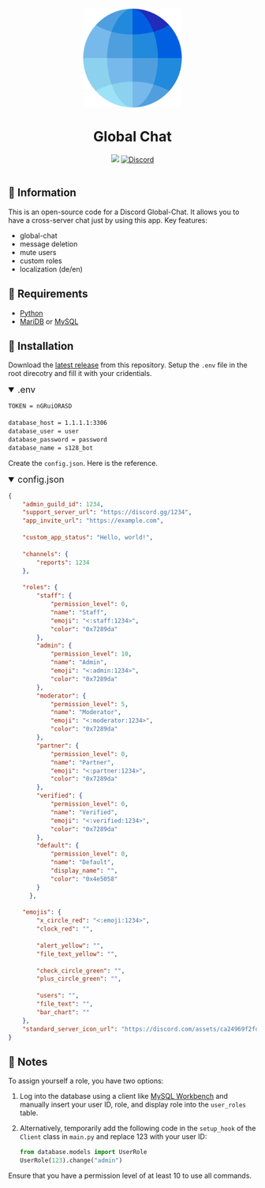 <p align="center"><img src="https://raw.githubusercontent.com/Blackstonecoden/global-chat/refs/heads/main/images/logo.png" alt="Global Chat Logo" width="200"></p>
<h1 align="center">Global Chat<br></h1>
<div align="center">
<a href="https://github.com/Blackstonecoden/global-chat"><img src="https://img.shields.io/github/stars/blackstonecoden/global-chat"></a>
<a href="https://discord.gg/FVQxgBysA7"><img src="https://img.shields.io/discord/1201557790758551574?color=5865f2&label=Discord&style=flat" alt="Discord"></a>
<br><br>
</div>

## 📌 Information
This is an open-source code for a Discord Global-Chat. It allows you to have a cross-server chat just by using this app. 
Key features:
- global-chat
- message deletion
- mute users
- custom roles
- localization (de/en)

## 🔌 Requirements
- [Python](https://www.python.org/)
- [MariDB](https://mariadb.org/) or [MySQL](https://www.mysql.com/)

## 🔧 Installation
Download the [latest release](https://github.com/Blackstonecoden/global-chat/releases/latest) from this repository. Setup the `.env` file in the root direcotry and fill it with your cridentials.
<details open>
  <summary style="font-size: 18px; cursor: pointer;">
    .env
  </summary>

```bash
TOKEN = nGRuiORASD

database_host = 1.1.1.1:3306
database_user = user
database_password = password
database_name = s128_bot
```
</details>

Create the `config.json`. Here is the reference.
<details open>
  <summary style="font-size: 18px; cursor: pointer;">
    config.json
  </summary>

```json
{
    "admin_guild_id": 1234,
    "support_server_url": "https://discord.gg/1234",
    "app_invite_url": "https://example.com",

    "custom_app_status": "Hello, world!",

    "channels": {
        "reports": 1234
    },

    "roles": {
        "staff": {
            "permission_level": 0,
            "name": "Staff",
            "emoji": "<:staff:1234>",
            "color": "0x7289da"
        },
        "admin": {
            "permission_level": 10,
            "name": "Admin",
            "emoji": "<:admin:1234>",
            "color": "0x7289da"
        },
        "moderator": {
            "permission_level": 5,
            "name": "Moderator",
            "emoji": "<:moderator:1234>",
            "color": "0x7289da"
        },
        "partner": {
            "permission_level": 0,
            "name": "Partner",
            "emoji": "<:partner:1234>",
            "color": "0x7289da"
        },
        "verified": {
            "permission_level": 0,
            "name": "Verified",
            "emoji": "<:verified:1234>",
            "color": "0x7289da"
        },
        "default": {
            "permission_level": 0,
            "name": "Default",
            "display_name": "",
            "color": "0x4e5058"
        }
      },
    
    "emojis": {
        "x_circle_red": "<:emoji:1234>",
        "clock_red": "",

        "alert_yellow": "",
        "file_text_yellow": "",

        "check_circle_green": "",
        "plus_circle_green": "",

        "users": "",
        "file_text": "",
        "bar_chart": ""
    },
    "standard_server_icon_url": "https://discord.com/assets/ca24969f2fd7a9fb03d5.png"
}
```
</details>

## 📄 Notes

To assign yourself a role, you have two options:

1. Log into the database using a client like [MySQL Workbench](https://www.mysql.com/products/workbench/) and manually insert your user ID, role, and display role into the `user_roles` table.

2. Alternatively, temporarily add the following code in the `setup_hook` of the `Client` class in `main.py` and replace 123 with your user ID:
   ```py
   from database.models import UserRole
   UserRole(123).change("admin")
    ```
Ensure that you have a permission level of at least 10 to use all commands.